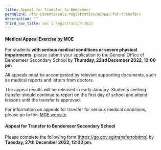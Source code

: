 ```yaml
---
title: Appeal for Transfer to Bendemeer
permalink: /for-parents/sec1-registration/appeal-for-transfer/
description: ""
third_nav_title: Sec 1 Registration 2023
---
```


#### **Medical Appeal Exercise by MOE**

For students **with serious medical conditions or severe physical impairments**, please submit your application to the General Office of Bendemeer Secondary School by **Thursday, 22nd December 2022, 12:00 pm**. 

All appeals must be accompanied by relevant supporting documents, such as medical reports and letters from doctors.

The appeal results will be released in early January. Students seeking transfer should continue to report on the first day of school and attend lessons until the transfer is approved.

For information on appeals for transfer for serious medical conditions, please go to this <a href="https://www.moe.gov.sg/secondary/s1-posting/results/appeal-for-school-transfer/" target="_blank" >MOE website</a>.


#### **Appeal for Transfer to Bendemeer Secondary School**

Please complete the following form (<a href="https://go.gov.sg/transfertobdms" target="_blank" >https://go.gov.sg/transfertobdms</a>) by **Tuesday, 27th December 2022, 12:00 pm.**

